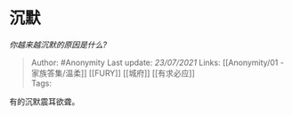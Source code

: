 # 沉默
*你越来越沉默的原因是什么?*

> Author: #Anonymity
Last update: *23/07/2021* 
Links: [[Anonymity/01 - 家族答集/温柔]] [[FURY]] [[城府]] [[有求必应]]  
Tags:   

 
有的沉默震耳欲聋。



